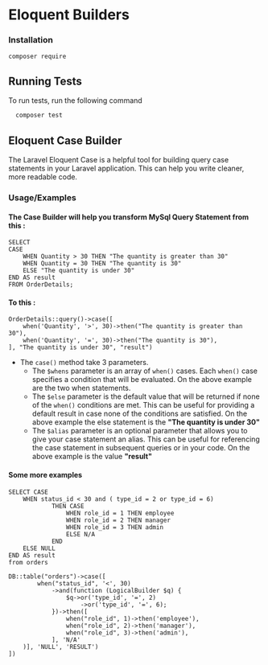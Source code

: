 
# Eloquent Builders

### Installation

```
composer require 
```


## Running Tests

To run tests, run the following command

```bash
  composer test
```


## Eloquent Case Builder

The Laravel Eloquent Case is a helpful tool for building query case statements in your Laravel application.
This can help you write cleaner, more readable code.

### Usage/Examples

#### The Case Builder will help you transform MySql Query Statement from this :

```
SELECT
CASE
    WHEN Quantity > 30 THEN "The quantity is greater than 30"
    WHEN Quantity = 30 THEN "The quantity is 30"
    ELSE "The quantity is under 30"
END AS result
FROM OrderDetails;
```

#### To this :

```
OrderDetails::query()->case([
    when('Quantity', '>', 30)->then("The quantity is greater than 30"),
    when('Quantity', '=', 30)->then("The quantity is 30"),
], "The quantity is under 30", "result")
```

- The `case()` method take 3 parameters.
    - The `$whens` parameter is an array of `when()` cases. Each `when()` case specifies a condition that will be evaluated. On the above example are the two when statements.
    - The `$else` parameter is the default value that will be returned if none of the `when()` conditions are met. This can be useful for providing a default result in case none of the conditions are satisfied. On the above example the else statement is the **"The quantity is under 30"**
    - The `$alias` parameter is an optional parameter that allows you to give your case statement an alias. This can be useful for referencing the case statement in subsequent queries or in your code. On the above example is the value **"result"**

#### Some more examples

```
SELECT CASE
    WHEN status_id < 30 and ( type_id = 2 or type_id = 6) 
            THEN CASE
                WHEN role_id = 1 THEN employee
                WHEN role_id = 2 THEN manager
                WHEN role_id = 3 THEN admin
                ELSE N/A
            END
    ELSE NULL                                                        
END AS result
from orders
```

```
DB::table("orders")->case([
        when("status_id", '<', 30)
            ->and(function (LogicalBuilder $q) {
                $q->or('type_id', '=', 2)
                    ->or('type_id', '=', 6);
            })->then([
                when("role_id", 1)->then('employee'),
                when("role_id", 2)->then('manager'),
                when("role_id", 3)->then('admin'),
            ], 'N/A'
    )], 'NULL', 'RESULT')
])
```